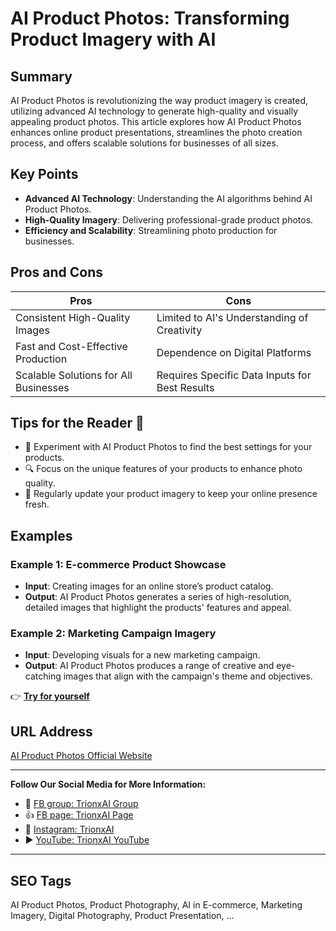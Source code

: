 # AI Product Photos: Transforming Product Imagery with AI

## Summary
AI Product Photos is revolutionizing the way product imagery is created, utilizing advanced AI technology to generate high-quality and visually appealing product photos. This article explores how AI Product Photos enhances online product presentations, streamlines the photo creation process, and offers scalable solutions for businesses of all sizes.

## Key Points
- **Advanced AI Technology**: Understanding the AI algorithms behind AI Product Photos.
- **High-Quality Imagery**: Delivering professional-grade product photos.
- **Efficiency and Scalability**: Streamlining photo production for businesses.

## Pros and Cons
| Pros                              | Cons                                  |
|-----------------------------------|---------------------------------------|
| Consistent High-Quality Images    | Limited to AI's Understanding of Creativity |
| Fast and Cost-Effective Production| Dependence on Digital Platforms       |
| Scalable Solutions for All Businesses | Requires Specific Data Inputs for Best Results |

## Tips for the Reader 📸
- 🤖 Experiment with AI Product Photos to find the best settings for your products.
- 🔍 Focus on the unique features of your products to enhance photo quality.
- 🔄 Regularly update your product imagery to keep your online presence fresh.

## Examples
### Example 1: E-commerce Product Showcase
- **Input**: Creating images for an online store’s product catalog.
- **Output**: AI Product Photos generates a series of high-resolution, detailed images that highlight the products' features and appeal.

### Example 2: Marketing Campaign Imagery
- **Input**: Developing visuals for a new marketing campaign.
- **Output**: AI Product Photos produces a range of creative and eye-catching images that align with the campaign's theme and objectives.

👉 <a href="https://creatorkit.com/" target="_blank">**Try for yourself**</a>

## URL Address
<a href="https://creatorkit.com/" target="_blank">AI Product Photos Official Website</a>

---

**Follow Our Social Media for More Information:**
- 📘 <a href="https://www.facebook.com/groups/trionxai" target="_blank">FB group: TrionxAI Group</a>
- 👍 <a href="https://www.facebook.com/ai.trionxai" target="_blank">FB page: TrionxAI Page</a>
- 📸 <a href="https://www.instagram.com/trionxai/" target="_blank">Instagram: TrionxAI</a>
- ▶️ <a href="https://www.youtube.com/@robotdocs/" target="_blank">YouTube: TrionxAI YouTube</a>

---

## SEO Tags
AI Product Photos, Product Photography, AI in E-commerce, Marketing Imagery, Digital Photography, Product Presentation, ... 